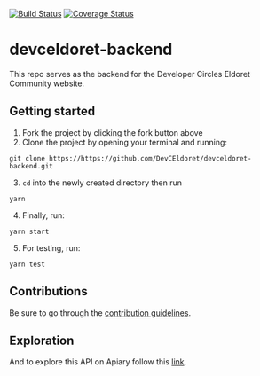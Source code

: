 [![Build Status](https://travis-ci.com/miami78/devceldoret-backend.svg?branch=development)](https://travis-ci.com/miami78/devceldoret-backend)
[![Coverage Status](https://coveralls.io/repos/github/miami78/devceldoret-backend/badge.svg?branch=development&service=github)](https://coveralls.io/github/miami78/devceldoret-backend?branch=development)
# devceldoret-backend
This repo serves as the backend for the Developer Circles Eldoret Community website. 

## Getting started
1. Fork the project by clicking the fork button above
2. Clone the project by opening your terminal and running: 

```shell
git clone https://https://github.com/DevCEldoret/devceldoret-backend.git
```

3. `cd` into the newly created directory then run 
```shell 
yarn 
```
4. Finally, run:
```shell 
yarn start
```
5. For testing, run:
```shell 
yarn test
```
## Contributions

Be sure to go through the [contribution guidelines](https://github.com/DevCEldoret/devceldoret-backend/blob/development/CONTRIBUTIONS.md).

## Exploration
And to explore this API on Apiary follow this [link](https://developerscircleeldoret.docs.apiary.io/#).